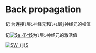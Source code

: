 # Back propagation

记 为连接```l```层```i```神经元和```l+1```层```j```神经元的权值

记<a href="https://www.codecogs.com/eqnedit.php?latex=$a_{i}^l$" target="_blank"><img src="https://latex.codecogs.com/gif.latex?$a_{i}^l$" title="$a_{i}^l$" /></a>为```l```层```i```神经元的激活值

<a href="https://www.codecogs.com/eqnedit.php?latex=$W_{ij}$" target="_blank"><img src="https://latex.codecogs.com/gif.latex?$W_{ij}$" title="$W_{ij}$" /></a>
